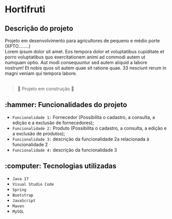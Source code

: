 # Hortifruti 

<h2> Descrição do projeto </h2> 
Projeto em desenvolvimento para agricultores de pequeno e médio porte (XPTO........)<br>
Lorem ipsum dolor sit amet. Eos tempora dolor et voluptatibus cupiditate et porro voluptatibus quo exercitationem animi ad commodi autem ut numquam optio. Aut modi consequuntur sed autem aliquid a labore nostrum! Et nobis quos sit autem quae sit ratione quae. 33 nesciunt rerum in magni veniam qui tempora labore.
<br><br>

> :construction: Projeto em construção :construction:

<h2> :hammer: Funcionalidades do projeto </h2>

- `Funcionalidade 1:` Fornecedor (Possibilita o cadastro, a consulta, a edição e a exclusão de fornecedores);
- `Funcionalidade 2:` Produto (Possibilita o cadastro, a consulta, a edição e a exclusão de produtos);
- `Funcionalidade 3:` descrição da funcionalidade 2a relacionada à funcionalidade 2
- `Funcionalidade 4:` descrição da funcionalidade 3

<h2> :computer: Tecnologias utilizadas </h2>

- ``Java 17``
- ``Visual Studio Code``
- ``Spring``
- ``Bootstrap``
- ``JavaScript``
- ``Maven``
- ``MySQL``

